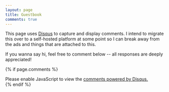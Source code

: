 ```yaml
---
layout: page
title: Guestbook
comments: true
---
```

This page uses [Disqus](https://disqus.com/) to capture and display comments. I intend to migrate this over to a self-hosted platform at some point so I can break away from the ads and things that are attached to this.

If you wanna say hi, feel free to comment below -- all responses are deeply appreciated! 

{% if page.comments %}

<div id="disqus_thread">
<script>
    (function() { // DON'T EDIT BELOW THIS LINE
    var d = document, s = d.createElement('script');
    s.src = 'https://3mn.disqus.com/embed.js';
    s.setAttribute('data-timestamp', +new Date());
    (d.head || d.body).appendChild(s);
    })();
</script>
<noscript>Please enable JavaScript to view the <a href="https://disqus.com/?ref_noscript">comments powered by Disqus.</a></noscript>
</div>
{% endif %}